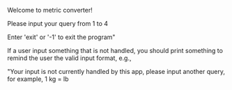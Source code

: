 Welcome to metric converter! 

Please input your query from 1 to 4

Enter 'exit' or '-1' to exit the program"

If a user input something that is not handled, you should print something to remind the user the valid input format, e.g.,

"Your input is not currently handled by this app, please input another query, for example, 1 kg = lb